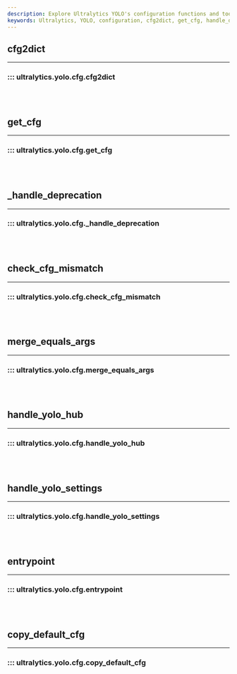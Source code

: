 ```yaml
---
description: Explore Ultralytics YOLO's configuration functions and tools. Handle settings, manage defaults, and deal with deprecations in your YOLO configuration.
keywords: Ultralytics, YOLO, configuration, cfg2dict, get_cfg, handle_deprecation, check_cfg_mismatch, merge_equals_args, handle_yolo_hub, handle_yolo_settings, entrypoint, copy_default_cfg
---
```


## cfg2dict
---

### ::: ultralytics.yolo.cfg.cfg2dict

<br><br>

## get_cfg
---

### ::: ultralytics.yolo.cfg.get_cfg

<br><br>

## _handle_deprecation
---

### ::: ultralytics.yolo.cfg._handle_deprecation

<br><br>

## check_cfg_mismatch
---

### ::: ultralytics.yolo.cfg.check_cfg_mismatch

<br><br>

## merge_equals_args
---

### ::: ultralytics.yolo.cfg.merge_equals_args

<br><br>

## handle_yolo_hub
---

### ::: ultralytics.yolo.cfg.handle_yolo_hub

<br><br>

## handle_yolo_settings
---

### ::: ultralytics.yolo.cfg.handle_yolo_settings

<br><br>

## entrypoint
---

### ::: ultralytics.yolo.cfg.entrypoint

<br><br>

## copy_default_cfg
---

### ::: ultralytics.yolo.cfg.copy_default_cfg

<br><br>
